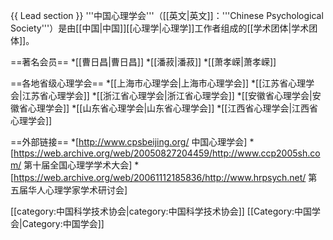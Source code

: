 {{ Lead section }}
'''中国心理学会'''（[[英文|英文]]：'''Chinese Psychological Society'''）是由[[中国|中国]][[心理学|心理学]]工作者组成的[[学术团体|学术团体]]。

==著名会员==
*[[曹日昌|曹日昌]]
*[[潘菽|潘菽]]
*[[萧孝嵘|萧孝嵘]]

==各地省级心理学会==
*[[上海市心理学会|上海市心理学会]]
*[[江苏省心理学会|江苏省心理学会]]
*[[浙江省心理学会|浙江省心理学会]]
*[[安徽省心理学会|安徽省心理学会]]
*[[山东省心理学会|山东省心理学会]]
*[[江西省心理学会|江西省心理学会]]

==外部链接==
*[http://www.cpsbeijing.org/  中国心理学会]
*[https://web.archive.org/web/20050827204459/http://www.ccp2005sh.com/  第十届全国心理学学术大会]
*[https://web.archive.org/web/20061112185836/http://www.hrpsych.net/  第五届华人心理学家学术研讨会]

[[category:中国科学技术协会|category:中国科学技术协会]]
[[Category:中国学会|Category:中国学会]]